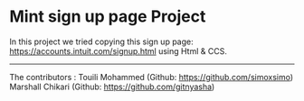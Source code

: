 # Mint sign up page Project

In this project we tried copying this sign up page: https://accounts.intuit.com/signup.html using Html & CCS.





---------------------------
The contributors :
Touili Mohammed (Github: https://github.com/simoxsimo)
Marshall Chikari (Github: https://github.com/gitnyasha)
